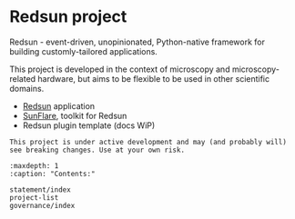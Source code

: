 # Redsun project

Redsun - event-driven, unopinionated, Python-native framework for building customly-tailored applications.

This project is developed in the context of microscopy and microscopy-related hardware, but aims to be flexible to be used in other scientific domains.

- [Redsun] application
- [SunFlare], toolkit for Redsun
- Redsun plugin template (docs WiP)

```{warning}
This project is under active development and may (and probably will) see breaking changes. Use at your own risk.
```

```{toctree}
:maxdepth: 1
:caption: "Contents:"

statement/index
project-list
governance/index
```

[Redsun]: https://Redsun-acquisition.github.io/Redsun/
[Sunflare]: https://Redsun-acquisition.github.io/sunflare/
